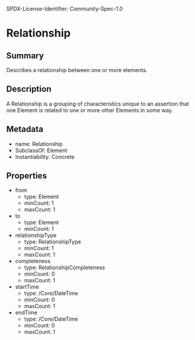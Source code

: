 SPDX-License-Identifier: Community-Spec-1.0

# Relationship

## Summary

Describes a relationship between one or more elements.

## Description

A Relationship is a grouping of characteristics unique to an assertion
that one Element is related to one or more other Elements in some way.


## Metadata

- name: Relationship
- SubclassOf: Element
- Instantiability: Concrete


## Properties

- from
  - type: Element
  - minCount: 1
  - maxCount: 1
- to
  - type: Element
  - minCount: 1
- relationshipType
  - type: RelationshipType
  - minCount: 1
  - maxCount: 1
- completeness
  - type: RelationshipCompleteness
  - minCount: 0
  - maxCount: 1
- startTime
  - type: /Core/DateTime
  - minCount: 0
  - maxCount: 1
- endTime
  - type: /Core/DateTime
  - minCount: 0
  - maxCount: 1
